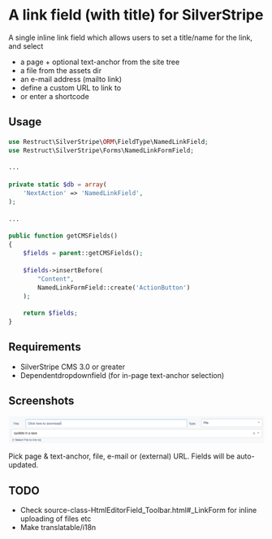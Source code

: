 # A link field (with title) for SilverStripe

A single inline link field which allows users to set a title/name for the link, 
and select
 - a page + optional text-anchor from the site tree
 - a file from the assets dir
 - an e-mail address (mailto link)
 - define a custom URL to link to
 - or enter a shortcode

## Usage
```php
use Restruct\SilverStripe\ORM\FieldType\NamedLinkField;
use Restruct\SilverStripe\Forms\NamedLinkFormField;

...

private static $db = array(
    'NextAction' => 'NamedLinkField',
);

...

public function getCMSFields()
{
    $fields = parent::getCMSFields();

    $fields->insertBefore(
        "Content",
        NamedLinkFormField::create('ActionButton')
    );

    return $fields;
}
```

## Requirements
* SilverStripe CMS 3.0 or greater
* Dependentdropdownfield (for in-page text-anchor selection)

## Screenshots

![](docs/assets/namedlinkfield.png)

Pick page & text-anchor, file, e-mail or (external) URL. Fields will be auto-updated.

## TODO
* Check source-class-HtmlEditorField_Toolbar.html#_LinkForm for inline uploading of files etc
* Make translatable/i18n